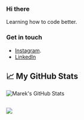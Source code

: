 ### Hi there 

Learning how to code better.
###   Get in touch

 - [Instagram](https://instagram.com/sahil_saify_).
 - [LinkedIn](https://www.linkedin.com/in/mohammed-sahil-9870b11ba/)

## &#x1f4c8; My GitHub Stats

  <img align="center" src="https://github-readme-stats.vercel.app/api?username=sahil-m416&show_icons=true&line_height=27&count_private=true&title_color=ffffff&text_color=c9cacc&icon_color=2bbc8a&bg_color=1d1f21" alt="Marek's GitHub Stats" />

## 

<img align="center" src="https://github-readme-stats.vercel.app/api/top-langs/?username=sahil-m416&title_color=ffffff&text_color=c9cacc&icon_color=2bbc8a&bg_color=1d1f21&langs_count=10&layout=compact" />
